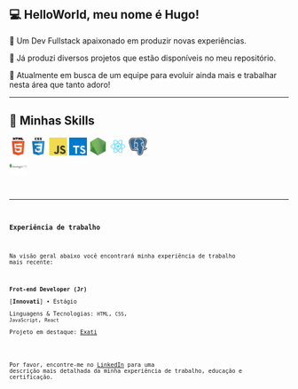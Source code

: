 ## 💻 HelloWorld, meu nome é Hugo!

💜 Um Dev Fullstack apaixonado em produzir novas experiências.

🔭 Já produzi diversos projetos que estão disponíveis no meu repositório.

💬 Atualmente em busca de um equipe para evoluir ainda mais e trabalhar nesta área que tanto adoro!

---

## 🚀 Minhas Skills

<code><img height="32" src="https://raw.githubusercontent.com/github/explore/80688e429a7d4ef2fca1e82350fe8e3517d3494d/topics/html/html.png" alt="HTML5"/></code>
<code><img height="32" src="https://raw.githubusercontent.com/github/explore/80688e429a7d4ef2fca1e82350fe8e3517d3494d/topics/css/css.png" alt="CSS"/></code>
<code><img height="32" src="https://raw.githubusercontent.com/github/explore/80688e429a7d4ef2fca1e82350fe8e3517d3494d/topics/javascript/javascript.png" alt="Javascript"/></code>
<code><img height="32" src="https://raw.githubusercontent.com/github/explore/80688e429a7d4ef2fca1e82350fe8e3517d3494d/topics/typescript/typescript.png" alt="Typescript"/></code>
<code><img height="32" src="https://raw.githubusercontent.com/github/explore/80688e429a7d4ef2fca1e82350fe8e3517d3494d/topics/nodejs/nodejs.png" alt="Nodejs"/></code>
<code><img height="32" src="https://raw.githubusercontent.com/github/explore/80688e429a7d4ef2fca1e82350fe8e3517d3494d/topics/react/react.png" alt="React"/></code>
<code><img height="32" src="https://raw.githubusercontent.com/github/explore/80688e429a7d4ef2fca1e82350fe8e3517d3494d/topics/postgresql/postgresql.png" alt="PostegreSQL"/><code>
<code><img height="32" src="https://raw.githubusercontent.com/github/explore/80688e429a7d4ef2fca1e82350fe8e3517d3494d/topics/mongodb/mongodb.png" alt="MongoDB"/></code>

---

### Experiência de trabalho
Na visão geral abaixo você encontrará minha experiência de trabalho mais recente:

**Frot-end Developer (Jr)** \
[**Innovati**] • Estágio \
Linguagens & Tecnologias: `HTML`, `CSS`, `JavaScript`, `React`\
Projeto em destaque: [Exati]()
<br/>
<br/>

Por favor, encontre-me no [LinkedIn](https://www.linkedin.com/in/hugorosa23/) para uma descrição mais detalhada da minha experiência de trabalho, educação e certificação.
